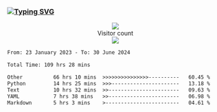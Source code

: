 ### <a href="https://git.io/typing-svg"><img src="https://readme-typing-svg.herokuapp.com?font=Fira+Code&pause=1000&width=435&lines=+Hi+%F0%9F%91%8B+There+is+Chenghow" alt="Typing SVG" /></a>
<p align="center"> 
  <img src="https://github-readme-stats.vercel.app/api?username=chenghow&show_icons=true"><br>
  Visitor count<br>
  <img src="https://profile-counter.glitch.me/chenghow/count.svg">
</p>

<!--START_SECTION:waka-->

```txt
From: 23 January 2023 - To: 30 June 2024

Total Time: 109 hrs 28 mins

Other          66 hrs 10 mins  >>>>>>>>>>>>>>>----------   60.45 %
Python         14 hrs 25 mins  >>>----------------------   13.18 %
Text           10 hrs 32 mins  >>-----------------------   09.63 %
YAML           7 hrs 38 mins   >>-----------------------   06.98 %
Markdown       5 hrs 3 mins    >------------------------   04.61 %
```

<!--END_SECTION:waka-->
